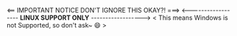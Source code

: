 <== IMPORTANT NOTICE DON'T IGNORE THIS OKAY?! ===>
<------------------ **LINUX SUPPORT ONLY** ------------------>
< This means Windows is not Supported, so don't ask~ 😄 >
